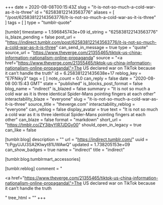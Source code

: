+++
date = 2020-08-08T00:15:43Z
slug = "it-is-not-so-much-a-cold-war-as-it-is-three"
id = "625838122143563776"
aliases = [ "/post/625838122143563776/it-is-not-so-much-a-cold-war-as-it-is-three" ]
tags = [ ]
type = "tumblr-quote"

[tumblr]
timestamp = 1.596845743e+09
id_string = "625838122143563776"
is_blaze_pending = false
post_url = "https://indirect.tumblr.com/post/625838122143563776/it-is-not-so-much-a-cold-war-as-it-is-three"
can_send_in_message = true
type = "quote"
source_url = "https://www.theverge.com/21355465/tiktok-us-china-information-nationalism-online-propaganda"
source = "<a href=\"https://www.theverge.com/21355465/tiktok-us-china-information-nationalism-online-propaganda\">The US declared war on TikTok because it can’t handle the truth</a>"
id = 6.258381221435638e+17
reblog_key = "E7FNiky3"
tags = [ ]
note_count = 0.0
can_reply = false
date = "2020-08-08 00:15:43 GMT"
state = "published"
is_blocks_post_format = false
blog_name = "indirect"
is_blazed = false
summary = "It is not so much a cold war as it is three identical Spider-Mans pointing fingers at each other"
interactability_blaze = "everyone"
slug = "it-is-not-so-much-a-cold-war-as-it-is-three"
source_title = "theverge.com"
interactability_reblog = "everyone"
can_reblog = false
display_avatar = true
text = "It is not so much a cold war as it is three identical Spider-Mans pointing fingers at each other"
can_blaze = false
format = "markdown"
short_url = "https://tmblr.co/ZY3jbyYlR7JDGy00"
should_open_in_legacy = true
can_like = false

[tumblr.blog]
description = ""
url = "https://indirect.tumblr.com/"
uuid = "t:PgyUJU3SA2Klwyt81UWAwQ"
updated = 1.738205153e+09
can_show_badges = true
name = "indirect"
title = "indirect"

[tumblr.blog.tumblrmart_accessories]

[tumblr.reblog]
comment = "<p><a href=\"https://www.theverge.com/21355465/tiktok-us-china-information-nationalism-online-propaganda\">The US declared war on TikTok because it can’t handle the truth</a></p>"
tree_html = ""
+++

